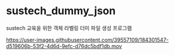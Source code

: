 # sustech_dummy_json

sustech 교육을 위한 객체 라벨링 더미 파일 생성 프로그램


https://user-images.githubusercontent.com/39557109/184301547-d519606b-53f2-4d6d-9efc-d76dc5bdf1db.mov
